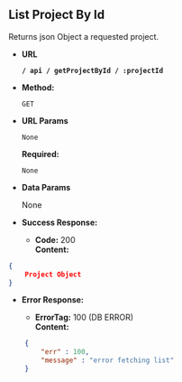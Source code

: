 **List Project By Id**
----
  Returns json Object a requested project.

* **URL**

  **`/ api / getProjectById / :projectId`**

* **Method:**

  `GET`
  
*  **URL Params**
    
    `None`

   **Required:**
 
   `None`

* **Data Params**

  None

* **Success Response:**

  * **Code:** 200 <br />
    **Content:**
```json
{
	Project Object
}
```
 
* **Error Response:**

  * **ErrorTag:** 100 (DB ERROR) <br />
    **Content:** 
```json
    {
        "err" : 100, 
        "message" : "error fetching list"
    }
```